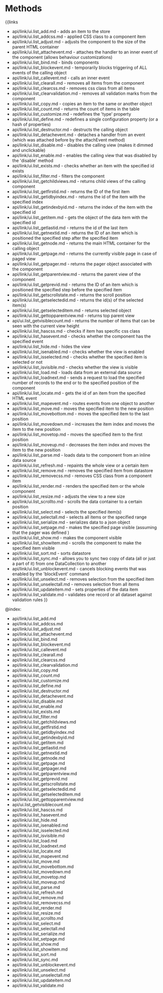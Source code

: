 
Methods
=======

{{links
- api/link/ui.list_add.md - adds an item to the store
- api/link/ui.list_addcss.md - applied CSS class to a component item
- api/link/ui.list_adjust.md - adjusts the component to the size of the parent HTML container
- api/link/ui.list_attachevent.md - attaches the handler to an inner event of the component (allows behaviour customizations)
- api/link/ui.list_bind.md - binds components
- api/link/ui.list_blockevent.md - temporarily blocks triggering of ALL events of the calling object
- api/link/ui.list_callevent.md - calls an inner event
- api/link/ui.list_clearall.md - removes all items from the component
- api/link/ui.list_clearcss.md - removes css class from all items
- api/link/ui.list_clearvalidation.md - removes all validation marks from the component
- api/link/ui.list_copy.md - copies an item to the same or another object
- api/link/ui.list_count.md - returns the count of items in the table
- api/link/ui.list_customize.md - redefines the 'type' property
- api/link/ui.list_define.md - redefines a single configuration property (or a hash of properties)
- api/link/ui.list_destructor.md - destructs the calling object
- api/link/ui.list_detachevent.md - detaches a handler from an event (which was attached before by the attachEvent method)
- api/link/ui.list_disable.md - disables the calling view (makes it dimmed and unclickable)
- api/link/ui.list_enable.md - enables the calling view that was disabled by the 'disable' method
- api/link/ui.list_exists.md - checks whether an item with the specified id exists
- api/link/ui.list_filter.md - filters the component
- api/link/ui.list_getchildviews.md - returns child views of the calling component
- api/link/ui.list_getfirstid.md - returns the ID of the first item
- api/link/ui.list_getidbyindex.md - returns the id of the item with the specified index
- api/link/ui.list_getindexbyid.md - returns the index of the item with the specified id
- api/link/ui.list_getitem.md - gets the object of the data item with the specified id
- api/link/ui.list_getlastid.md - returns the id of the last item
- api/link/ui.list_getnextid.md - returns the ID of an item which is positioned the specified step after the specified item
- api/link/ui.list_getnode.md - returns the main HTML container for the calling object
- api/link/ui.list_getpage.md - returns the currently visible page in case of paged view
- api/link/ui.list_getpager.md - returns the pager object associated with the component
- api/link/ui.list_getparentview.md - returns the parent view of the component
- api/link/ui.list_getprevid.md - returns the ID of an item which is positioned the specified step before the specified item
- api/link/ui.list_getscrollstate.md - returns the scroll position
- api/link/ui.list_getselectedid.md - returns the id(s) of the selected item(s)
- api/link/ui.list_getselecteditem.md - returns selected object
- api/link/ui.list_gettopparentview.md - returns top parent view
- api/ui.list_getvisiblecount.md - returns the number of items that can be seen with the current view height
- api/link/ui.list_hascss.md - checks if item has specific css class
- api/link/ui.list_hasevent.md - checks whether the component has the specified event
- api/link/ui.list_hide.md - hides the view
- api/link/ui.list_isenabled.md - checks whether the view is enabled
- api/link/ui.list_isselected.md - checks whether the specified item is selected or not
- api/link/ui.list_isvisible.md - checks whether the view is visible
- api/link/ui.list_load.md - loads data from an external data source
- api/link/ui.list_loadnext.md - sends a request to load the specified number of records to the end or to the specified position 
of the component
- api/link/ui.list_locate.md - gets the id of an item from the specified HTML event
- api/link/ui.list_mapevent.md - routes events from one object to another
- api/link/ui.list_move.md - moves the specified item to the new position
- api/link/ui.list_movebottom.md - moves the specified item to the last position
- api/link/ui.list_movedown.md - increases the item index and moves the item to the new position
- api/link/ui.list_movetop.md - moves the specified item to the first position
- api/link/ui.list_moveup.md - decreases the item index and moves the item to the new position
- api/link/ui.list_parse.md - loads data to the component from an inline data source
- api/link/ui.list_refresh.md - repaints the whole view or a certain item
- api/link/ui.list_remove.md - removes the specified item from datastore
- api/link/ui.list_removecss.md - removes CSS class from a component item
- api/link/ui.list_render.md - renders the specified item or the whole component
- api/link/ui.list_resize.md - adjusts the view to a new size
- api/link/ui.list_scrollto.md - scrolls the data container to a certain position
- api/link/ui.list_select.md - selects the specified item(s)
- api/link/ui.list_selectall.md - selects all items or the specified range
- api/link/ui.list_serialize.md - serializes data to a json object
- api/link/ui.list_setpage.md - makes the specified page visible (assuming that the pager was defined )
- api/link/ui.list_show.md - makes the component visible
- api/link/ui.list_showitem.md - scrolls the component to make the specified item visible
- api/link/ui.list_sort.md - sorts datastore
- api/link/ui.list_sync.md - allows you to sync two copy of data (all or just a part of it) from one DataCollection to another
- api/link/ui.list_unblockevent.md - cancels blocking events that was enabled by the 'blockEvent' command
- api/link/ui.list_unselect.md - removes selection from the specified item
- api/link/ui.list_unselectall.md - removes selection from all items
- api/link/ui.list_updateitem.md - sets properties of the data item
- api/link/ui.list_validate.md - validates one record or all dataset against validation rules
}}

@index:
- api/link/ui.list_add.md
- api/link/ui.list_addcss.md
- api/link/ui.list_adjust.md
- api/link/ui.list_attachevent.md
- api/link/ui.list_bind.md
- api/link/ui.list_blockevent.md
- api/link/ui.list_callevent.md
- api/link/ui.list_clearall.md
- api/link/ui.list_clearcss.md
- api/link/ui.list_clearvalidation.md
- api/link/ui.list_copy.md
- api/link/ui.list_count.md
- api/link/ui.list_customize.md
- api/link/ui.list_define.md
- api/link/ui.list_destructor.md
- api/link/ui.list_detachevent.md
- api/link/ui.list_disable.md
- api/link/ui.list_enable.md
- api/link/ui.list_exists.md
- api/link/ui.list_filter.md
- api/link/ui.list_getchildviews.md
- api/link/ui.list_getfirstid.md
- api/link/ui.list_getidbyindex.md
- api/link/ui.list_getindexbyid.md
- api/link/ui.list_getitem.md
- api/link/ui.list_getlastid.md
- api/link/ui.list_getnextid.md
- api/link/ui.list_getnode.md
- api/link/ui.list_getpage.md
- api/link/ui.list_getpager.md
- api/link/ui.list_getparentview.md
- api/link/ui.list_getprevid.md
- api/link/ui.list_getscrollstate.md
- api/link/ui.list_getselectedid.md
- api/link/ui.list_getselecteditem.md
- api/link/ui.list_gettopparentview.md
- api/ui.list_getvisiblecount.md
- api/link/ui.list_hascss.md
- api/link/ui.list_hasevent.md
- api/link/ui.list_hide.md
- api/link/ui.list_isenabled.md
- api/link/ui.list_isselected.md
- api/link/ui.list_isvisible.md
- api/link/ui.list_load.md
- api/link/ui.list_loadnext.md
- api/link/ui.list_locate.md
- api/link/ui.list_mapevent.md
- api/link/ui.list_move.md
- api/link/ui.list_movebottom.md
- api/link/ui.list_movedown.md
- api/link/ui.list_movetop.md
- api/link/ui.list_moveup.md
- api/link/ui.list_parse.md
- api/link/ui.list_refresh.md
- api/link/ui.list_remove.md
- api/link/ui.list_removecss.md
- api/link/ui.list_render.md
- api/link/ui.list_resize.md
- api/link/ui.list_scrollto.md
- api/link/ui.list_select.md
- api/link/ui.list_selectall.md
- api/link/ui.list_serialize.md
- api/link/ui.list_setpage.md
- api/link/ui.list_show.md
- api/link/ui.list_showitem.md
- api/link/ui.list_sort.md
- api/link/ui.list_sync.md
- api/link/ui.list_unblockevent.md
- api/link/ui.list_unselect.md
- api/link/ui.list_unselectall.md
- api/link/ui.list_updateitem.md
- api/link/ui.list_validate.md


